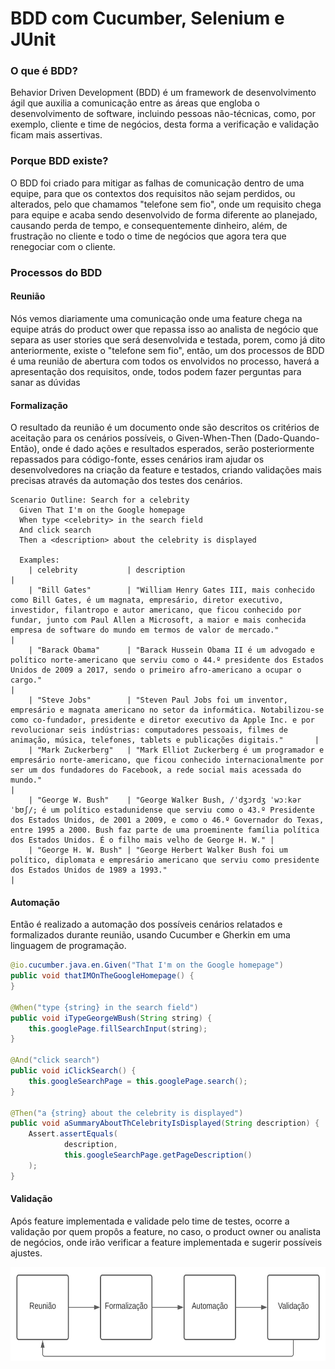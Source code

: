 # BDD com Cucumber, Selenium e JUnit

### O que é BDD?
Behavior Driven Development (BDD) é um framework de desenvolvimento ágil que auxilia a comunicação entre as áreas que engloba o desenvolvimento de software, incluindo pessoas não-técnicas, como, por exemplo, cliente e time de negócios, desta forma a verificação e validação ficam mais assertivas.

### Porque BDD existe?
O BDD foi criado para mitigar as falhas de comunicação dentro de uma equipe, para que os contextos dos requisitos não sejam perdidos, ou alterados, pelo que chamamos  "telefone sem fio", onde um requisito chega para equipe e acaba sendo desenvolvido de forma diferente ao planejado, causando perda de tempo, e consequentemente dinheiro, além, de frustração no cliente e todo o time de negócios que agora tera que renegociar com o cliente. 

### Processos do BDD

#### Reunião
Nós vemos diariamente uma comunicação onde uma feature chega na equipe atrás do product ower que repassa isso ao analista de negócio que separa as user stories que será desenvolvida e testada, porem, como já dito anteriormente, existe o "telefone sem fio", então, um dos processos de BDD é uma reunião de abertura com todos os envolvidos no processo, haverá a apresentação dos requisitos, onde, todos podem fazer perguntas para sanar as dúvidas 

#### Formalização
O resultado da reunião é um documento onde são descritos os critérios de aceitação para os cenários possíveis, o Given-When-Then (Dado-Quando-Então), onde é dado ações e resultados esperados, serão posteriormente repassados para código-fonte, esses cenários iram ajudar os desenvolvedores na criação da feature e testados, criando validações mais precisas através da automação dos testes dos cenários.

```gherkin
Scenario Outline: Search for a celebrity
  Given That I'm on the Google homepage
  When type <celebrity> in the search field
  And click search
  Then a <description> about the celebrity is displayed

  Examples:
    | celebrity           | description                                                                                                                                                                                                                                                                                                       |
    | "Bill Gates"        | "William Henry Gates III, mais conhecido como Bill Gates, é um magnata, empresário, diretor executivo, investidor, filantropo e autor americano, que ficou conhecido por fundar, junto com Paul Allen a Microsoft, a maior e mais conhecida empresa de software do mundo em termos de valor de mercado."          |
    | "Barack Obama"      | "Barack Hussein Obama II é um advogado e político norte-americano que serviu como o 44.º presidente dos Estados Unidos de 2009 a 2017, sendo o primeiro afro-americano a ocupar o cargo."                                                                                                                         |
    | "Steve Jobs"        | "Steven Paul Jobs foi um inventor, empresário e magnata americano no setor da informática. Notabilizou-se como co-fundador, presidente e diretor executivo da Apple Inc. e por revolucionar seis indústrias: computadores pessoais, filmes de animação, música, telefones, tablets e publicações digitais."       |
    | "Mark Zuckerberg"   | "Mark Elliot Zuckerberg é um programador e empresário norte-americano, que ficou conhecido internacionalmente por ser um dos fundadores do Facebook, a rede social mais acessada do mundo."                                                                                                                       |
    | "George W. Bush"    | "George Walker Bush, /ˈdʒɔrdʒ ˈwɔːkər ˈbʊʃ/; é um político estadunidense que serviu como o 43.º Presidente dos Estados Unidos, de 2001 a 2009, e como o 46.º Governador do Texas, entre 1995 a 2000. Bush faz parte de uma proeminente família política dos Estados Unidos. É o filho mais velho de George H. W." |
    | "George H. W. Bush" | "George Herbert Walker Bush foi um político, diplomata e empresário americano que serviu como presidente dos Estados Unidos de 1989 a 1993."                                                                                                                                                                      |
```

#### Automação
Então é realizado a automação dos possíveis cenários relatados e formalizados durante reunião, usando Cucumber e Gherkin em uma linguagem de programação.

```java
@io.cucumber.java.en.Given("That I'm on the Google homepage")
public void thatIMOnTheGoogleHomepage() {
}

@When("type {string} in the search field")
public void iTypeGeorgeWBush(String string) {
    this.googlePage.fillSearchInput(string);
}

@And("click search")
public void iClickSearch() {
    this.googleSearchPage = this.googlePage.search();
}

@Then("a {string} about the celebrity is displayed")
public void aSummaryAboutThCelebrityIsDisplayed(String description) {
    Assert.assertEquals(
            description,
            this.googleSearchPage.getPageDescription()
    );
}
```

#### Validação
Após feature implementada e validade pelo time de testes, ocorre a validação por quem propôs a feature, no caso, o product owner ou analista de negócios, onde irão verificar a feature implementada e sugerir possíveis ajustes.

<p align="center">
  <img height="150px" src="./docs/Diagrama%20de%20fluxo%20BDD.svg?raw=true" />
</p>
